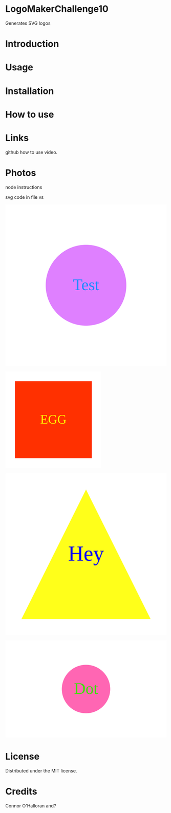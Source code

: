 # LogoMakerChallenge10
Generates SVG logos

# Introduction

# Usage

# Installation

# How to use

# Links
github
how to use video.

# Photos
node instructions

svg code in file vs

![alt text](<logo circle.svg>)

![alt text](<logo square.svg>)

![alt text](<logo triangle.svg>)

![alt text](<logo circle 2.svg>)

# License
Distributed under the MIT license.

# Credits
Connor O'Halloran
and?